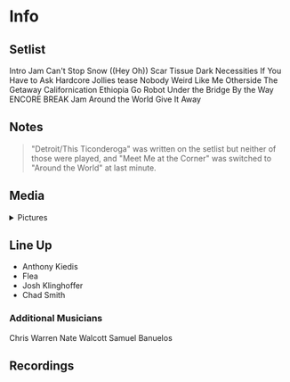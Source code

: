 # Info

## Setlist

Intro Jam
Can't Stop
Snow ((Hey Oh))
Scar Tissue
Dark Necessities
If You Have to Ask
Hardcore Jollies tease
Nobody Weird Like Me
Otherside
The Getaway
Californication
Ethiopia
Go Robot
Under the Bridge
By the Way
ENCORE BREAK
Jam
Around the World
Give It Away

## Notes

> "Detroit/This Ticonderoga" was written on the setlist but neither of those were played, and "Meet Me at the Corner" was switched to "Around the World" at last minute.

## Media 

<details>
  <summary>Pictures</summary>
  <!--<img alt="Setlist" title="Setlist" src="_.jpg" height="200" />
  <img alt="Clipping" title="Clipping" src="_.jpg" height="200" />
  <img alt="Flyer" title="Flyer" src="_.jpg" height="200" />-->
</details>

## Line Up

* Anthony Kiedis
* Flea
* Josh Klinghoffer
* Chad Smith

### Additional Musicians

Chris Warren  Nate Walcott  Samuel Banuelos

## Recordings
